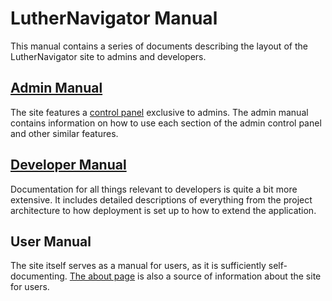 # LutherNavigator Manual

This manual contains a series of documents describing the layout of the LutherNavigator site to admins and developers.

## [Admin Manual](/admin)

The site features a [control panel](https://www.luthernavigator.com/admin) exclusive to admins. The admin manual contains information on how to use each section of the admin control panel and other similar features.

## [Developer Manual](/developer)

Documentation for all things relevant to developers is quite a bit more extensive. It includes detailed descriptions of everything from the project architecture to how deployment is set up to how to extend the application.

## User Manual

The site itself serves as a manual for users, as it is sufficiently self-documenting. [The about page](https://www.luthernavigator.com/about) is also a source of information about the site for users.
